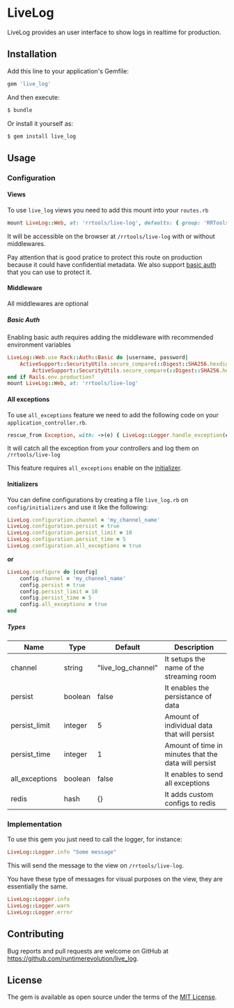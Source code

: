 # LiveLog
LiveLog provides an user interface to show logs in realtime for production.

## Installation
Add this line to your application's Gemfile:

```ruby
gem 'live_log'
```

And then execute:
```bash
$ bundle
```

Or install it yourself as:
```bash
$ gem install live_log
```

## Usage

### Configuration
#### Views
To use `live_log` views you need to add this mount into your `routes.rb`

```ruby
mount LiveLog::Web, at: 'rrtools/live-log', defaults: { group: 'RRTools' }
```

It will be accessible on the browser at `/rrtools/live-log` with or without middlewares.

Pay attention that is good pratice to protect this route on production because it could have confidential metadata. We also support [basic auth](#basic-auth) that you can use to protect it.

#### Middleware
All middlewares are optional
##### Basic Auth

Enabling basic auth requires adding the middleware with recommended environment variables

```ruby
LiveLog::Web.use Rack::Auth::Basic do |username, password|
    ActiveSupport::SecurityUtils.secure_compare(::Digest::SHA256.hexdigest(username), ::Digest::SHA256.hexdigest(ENV['LIVELOG_USERNAME'])) &
        ActiveSupport::SecurityUtils.secure_compare(::Digest::SHA256.hexdigest(password), ::Digest::SHA256.hexdigest(ENV['LIVELOG_PASSWORD']))
end if Rails.env.production?
mount LiveLog::Web, at: 'rrtools/live-log'
```

#### All exceptions

To use `all_exceptions` feature we need to add the following code on your `application_controller.rb`.

```ruby
rescue_from Exception, with: ->(e) { LiveLog::Logger.handle_exception(e) }
```

It will catch all the exception from your controllers and log them on `/rrtools/live-log`

This feature requires `all_exceptions` enable on the [initializer](#initializers).
#### Initializers
You can define configurations by creating a file `live_log.rb` on `config/initializers` and use it like the following:

```ruby
LiveLog.configuration.channel = 'my_channel_name'
LiveLog.configuration.persist = true
LiveLog.configuration.persist_limit = 10
LiveLog.configuration.persist_time = 5
LiveLog.configuration.all_exceptions = true
```

**or**

```ruby
LiveLog.configure do |config|
    config.channel = 'my_channel_name'
    config.persist = true
    config.persist_limit = 10
    config.persist_time = 5
    config.all_exceptions = true
end
```

##### Types

| Name  |  Type | Default  | Description  |
|---|---|---|---|
|channel|string|"live_log_channel"|It setups the name of the streaming room|
|persist|boolean|false|It enables the persistance of data|
|persist_limit|integer|5|Amount of individual data that will persist|
|persist_time|integer|1|Amount of time in minutes that the data will persist|
|all_exceptions|boolean|false|It enables to send all exceptions|
|redis|hash|{}|It adds custom configs to redis|

### Implementation

To use this gem you just need to call the logger, for instance:

```ruby
LiveLog::Logger.info "Some message"
```

This will send the message to the view on `/rrtools/live-log`.

You have these type of messages for visual purposes on the view, they are essentially the same.

```ruby
LiveLog::Logger.info
LiveLog::Logger.warn
LiveLog::Logger.error
```

## Contributing
Bug reports and pull requests are welcome on GitHub at https://github.com/runtimerevolution/live_log.

## License
The gem is available as open source under the terms of the [MIT License](https://opensource.org/licenses/MIT).
